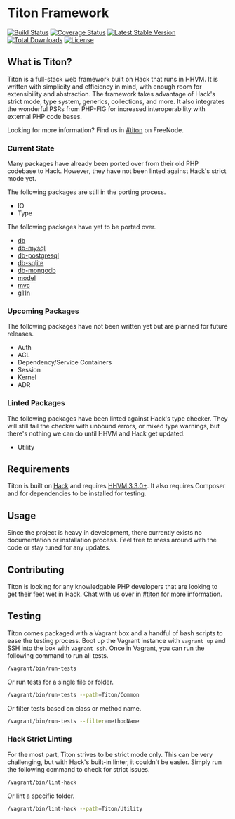 # Titon Framework #
[![Build Status](https://travis-ci.org/titon/framework.png)](https://travis-ci.org/titon/framework)
[![Coverage Status](https://coveralls.io/repos/titon/framework/badge.png)](https://coveralls.io/r/titon/framework)
[![Latest Stable Version](https://poser.pugx.org/titon/framework/version.svg)](https://packagist.org/packages/titon/framework)
[![Total Downloads](https://poser.pugx.org/titon/framework/downloads.svg)](https://packagist.org/packages/titon/framework)
[![License](https://poser.pugx.org/titon/framework/license.svg)](https://packagist.org/packages/titon/framework)

## What is Titon? ##

Titon is a full-stack web framework built on Hack that runs in HHVM. It is written with simplicity and efficiency in mind,
with enough room for extensibility and abstraction. The framework takes advantage of Hack's strict mode, type system,
generics, collections, and more. It also integrates the wonderful PSRs from PHP-FIG for increased interoperability
with external PHP code bases.

Looking for more information? Find us in [#titon](http://webchat.freenode.net/?channels=titon) on FreeNode.

### Current State ###

Many packages have already been ported over from their old PHP codebase to Hack.
However, they have not been linted against Hack's strict mode yet.

The following packages are still in the porting process.

* IO
* Type

The following packages have yet to be ported over.

* [db](https://github.com/titon/db)
* [db-mysql](https://github.com/titon/db-mysql)
* [db-postgresql](https://github.com/titon/db-postgresql)
* [db-sqlite](https://github.com/titon/db-sqlite)
* [db-mongodb](https://github.com/titon/db-mongodb)
* [model](https://github.com/titon/model)
* [mvc](https://github.com/titon/mvc)
* [g11n](https://github.com/titon/g11n)

### Upcoming Packages ###

The following packages have not been written yet but are planned for future releases.

* Auth
* ACL
* Dependency/Service Containers
* Session
* Kernel
* ADR

### Linted Packages ###

The following packages have been linted against Hack's type checker.
They will still fail the checker with unbound errors, or mixed type warnings,
but there's nothing we can do until HHVM and Hack get updated.

* Utility

## Requirements ##

Titon is built on [Hack](http://hacklang.com/) and requires [HHVM 3.3.0+](http://hhvm.com/).
It also requires Composer and for dependencies to be installed for testing.

## Usage ##

Since the project is heavy in development, there currently exists no documentation or installation process.
Feel free to mess around with the code or stay tuned for any updates.

## Contributing ##

Titon is looking for any knowledgable PHP developers that are looking to get their feet wet in Hack.
Chat with us over in [#titon](http://webchat.freenode.net/?channels=titon) for more information.

## Testing ##

Titon comes packaged with a Vagrant box and a handful of bash scripts to ease the testing process.
Boot up the Vagrant instance with `vagrant up` and SSH into the box with `vagrant ssh`.
Once in Vagrant, you can run the following command to run all tests.

```bash
/vagrant/bin/run-tests
```

Or run tests for a single file or folder.

```bash
/vagrant/bin/run-tests --path=Titon/Common
```

Or filter tests based on class or method name.

```bash
/vagrant/bin/run-tests --filter=methodName
```

### Hack Strict Linting ###

For the most part, Titon strives to be strict mode only. This can be very challenging, but with Hack's built-in linter,
it couldn't be easier. Simply run the following command to check for strict issues.

```bash
/vagrant/bin/lint-hack
```

Or lint a specific folder.

```bash
/vagrant/bin/lint-hack --path=Titon/Utility
```